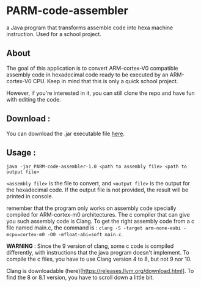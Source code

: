 # PARM-code-assembler
a Java program that transforms assemble code into hexa machine instruction. Used for a school project.

## About
The goal of this application is to convert ARM-cortex-V0 compatible assembly code in hexadecimal code ready to be executed by an ARM-cortex-V0 CPU.
Keep in mind that this is only a quick school project.
  
However, if you're interested in it, you can still clone the repo and have fun with editing the code.

## Download :
You can download the .jar executable file [here](https://github.com/Natsukooh/PARM-code-assembler/releases/download/v1.0/PARM-code-assembler-1.0.jar).

## Usage :
`java -jar PARM-code-assembler-1.0 <path to assembly file> <path to output file>`

`<assembly file>` is the file to convert, and `<output file>` is the output for the hexadecimal code. If the output file is not provided, the result will be printed in console.

remember that the program only works on assembly code specially compiled for ARM-cortex-m0 architectures. The c compiler that can give you such assembly code is Clang. To get the right assembly code from a c file named main.c, the command is : `clang -S -target arm-none-eabi -mcpu=cortex-m0 -O0 -mfloat-abi=soft main.c`.
  
**WARNING** : Since the 9 version of clang, some c code is compiled differently, with instructions that the java program doesn't implement. To compile the c files, you have to use Clang version 4 to 8, but not 9 nor 10.
  
Clang is downloadable (here)[https://releases.llvm.org/download.html]. To find the 8 or 8.1 version, you have to scroll down a little bit.
